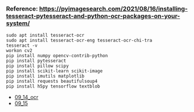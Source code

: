### Reference: https://pyimagesearch.com/2021/08/16/installing-tesseract-pytesseract-and-python-ocr-packages-on-your-system/
```
sudo apt install tesseract-ocr
sudo apt install tesseract-ocr-eng tesseract-ocr-chi-tra
tesseract -v
workon cv2
pip install numpy opencv-contrib-python
pip install pytesseract
pip install pillow scipy
pip install scikit-learn scikit-image
pip install imutils matplotlib
pip install requests beautifulsoup4
pip install h5py tensorflow textblob
```
* [09_14_ocr](https://github.com/jumbokh/Computer-Vision/blob/main/notebooks/09_14_OCR.ipynb)
* [09_15](https://github.com/jumbokh/Computer-Vision/blob/main/notebooks/09_15_%E8%BB%8A%E7%89%8C%E8%BE%A8%E8%AD%98.ipynb)
